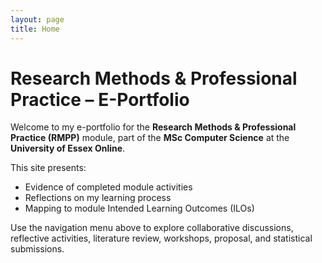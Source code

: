 ```yaml
---
layout: page
title: Home
---
```


# Research Methods & Professional Practice – E-Portfolio

Welcome to my e-portfolio for the **Research Methods & Professional Practice (RMPP)** module, part of the **MSc Computer Science** at the **University of Essex Online**.

This site presents:
- Evidence of completed module activities  
- Reflections on my learning process  
- Mapping to module Intended Learning Outcomes (ILOs)

Use the navigation menu above to explore collaborative discussions, reflective activities, literature review, workshops, proposal, and statistical submissions.
